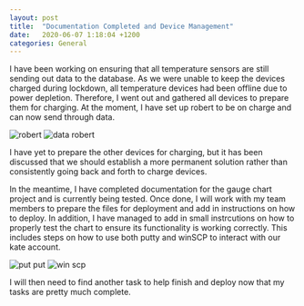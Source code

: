 ```yaml
---
layout: post
title:  "Documentation Completed and Device Management"
date:   2020-06-07 1:18:04 +1200
categories: General
---
```


I have been working on ensuring that all temperature sensors are still sending out data to the database. As we were unable to keep the devices charged
during lockdown, all temperature devices had been offline due to power depletion. Therefore, I went out and gathered all devices to prepare them for
charging. At the moment, I have set up robert to be on charge and can now send through data.

<img src= "{{site.baseurl}}/assets/Images/robert.JPG" alt = "robert">

<img src= "{{site.baseurl}}/assets/Images/robertData.PNG" alt = "data robert">

I have yet to prepare the other devices for charging, but it has been discussed that we should establish a more permanent solution rather than consistently 
going back and forth to charge devices.

In the meantime, I have completed documentation for the gauge chart project and is currently being tested. Once done, I will
work with my team members to prepare the files for deployment and add in instructions on how to deploy. In addition, I have managed to add in
small instrcutions on how to properly test the chart to ensure its functionality is working correctly. This includes steps on how to use both
putty and winSCP to interact with our kate account.

<img src= "{{site.baseurl}}/assets/Images/puttySettings.PNG" alt = "put put">

<img src= "{{site.baseurl}}/assets/Images/winSCPSetup.PNG" alt = "win scp">

I will then need to find another task to help finish and deploy now that my tasks are pretty much complete.